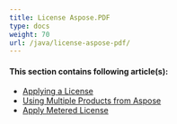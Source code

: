 ```yaml
---
title: License Aspose.PDF
type: docs
weight: 70
url: /java/license-aspose-pdf/
---
```


#### **This section contains following article(s):**
- [Applying a License](/pdf/java/applying-a-license-html/)
- [Using Multiple Products from Aspose](/pdf/java/using-multiple-products-from-aspose-html/)
- [Apply Metered License](/pdf/java/apply-metered-license-html/)
